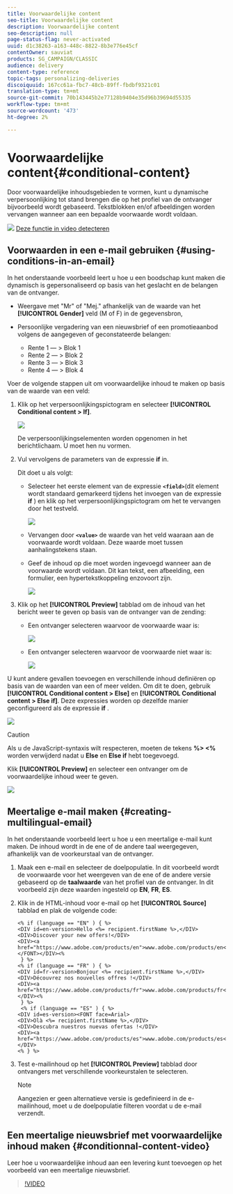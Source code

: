 ```yaml
---
title: Voorwaardelijke content
seo-title: Voorwaardelijke content
description: Voorwaardelijke content
seo-description: null
page-status-flag: never-activated
uuid: d1c38263-a163-448c-8822-8b3e776e45cf
contentOwner: sauviat
products: SG_CAMPAIGN/CLASSIC
audience: delivery
content-type: reference
topic-tags: personalizing-deliveries
discoiquuid: 167cc61a-fbc7-48cb-89ff-fbdbf9321c01
translation-type: tm+mt
source-git-commit: 70b143445b2e77128b9404e35d96b39694d55335
workflow-type: tm+mt
source-wordcount: '473'
ht-degree: 2%

---
```



# Voorwaardelijke content{#conditional-content}

Door voorwaardelijke inhoudsgebieden te vormen, kunt u dynamische verpersoonlijking tot stand brengen die op het profiel van de ontvanger bijvoorbeeld wordt gebaseerd. Tekstblokken en/of afbeeldingen worden vervangen wanneer aan een bepaalde voorwaarde wordt voldaan.

![](assets/do-not-localize/how-to-video.png) [Deze functie in video detecteren](#conditionnal-content-video)


## Voorwaarden in een e-mail gebruiken {#using-conditions-in-an-email}

In het onderstaande voorbeeld leert u hoe u een boodschap kunt maken die dynamisch is gepersonaliseerd op basis van het geslacht en de belangen van de ontvanger.

* Weergave met &quot;Mr&quot; of &quot;Mej.&quot; afhankelijk van de waarde van het **[!UICONTROL Gender]** veld (M of F) in de gegevensbron,
* Persoonlijke vergadering van een nieuwsbrief of een promotieaanbod volgens de aangegeven of geconstateerde belangen:

   * Rente 1 — > Blok 1
   * Rente 2 — > Blok 2
   * Rente 3 — > Blok 3
   * Rente 4 — > Blok 4

Voer de volgende stappen uit om voorwaardelijke inhoud te maken op basis van de waarde van een veld:

1. Klik op het verpersoonlijkingspictogram en selecteer **[!UICONTROL Conditional content > If]**.

   ![](assets/s_ncs_user_conditional_content02.png)

   De verpersoonlijkingselementen worden opgenomen in het berichtlichaam. U moet hen nu vormen.

1. Vul vervolgens de parameters van de expressie **if** in.

   Dit doet u als volgt:

   * Selecteer het eerste element van de expressie **`<field>`**(dit element wordt standaard gemarkeerd tijdens het invoegen van de expressie **if** ) en klik op het verpersoonlijkingspictogram om het te vervangen door het testveld.

      ![](assets/s_ncs_user_conditional_content03.png)

   * Vervangen door **`<value>`** de waarde van het veld waaraan aan de voorwaarde wordt voldaan. Deze waarde moet tussen aanhalingstekens staan.
   * Geef de inhoud op die moet worden ingevoegd wanneer aan de voorwaarde wordt voldaan. Dit kan tekst, een afbeelding, een formulier, een hypertekstkoppeling enzovoort zijn.

      ![](assets/s_ncs_user_conditional_content04.png)

1. Klik op het **[!UICONTROL Preview]** tabblad om de inhoud van het bericht weer te geven op basis van de ontvanger van de zending:

   * Een ontvanger selecteren waarvoor de voorwaarde waar is:

      ![](assets/s_ncs_user_conditional_content05.png)

   * Een ontvanger selecteren waarvoor de voorwaarde niet waar is:

      ![](assets/s_ncs_user_conditional_content06.png)

U kunt andere gevallen toevoegen en verschillende inhoud definiëren op basis van de waarden van een of meer velden. Om dit te doen, gebruik **[!UICONTROL Conditional content > Else]** en **[!UICONTROL Conditional content > Else if]**. Deze expressies worden op dezelfde manier geconfigureerd als de expressie **if** .

![](assets/s_ncs_user_conditional_content07.png)

>[!CAUTION]
>
>Als u de JavaScript-syntaxis wilt respecteren, moeten de tekens **%> &lt;%** worden verwijderd nadat u **Else** en **Else if** hebt toegevoegd.

Klik **[!UICONTROL Preview]** en selecteer een ontvanger om de voorwaardelijke inhoud weer te geven.

![](assets/s_ncs_user_conditional_content08.png)

## Meertalige e-mail maken {#creating-multilingual-email}

In het onderstaande voorbeeld leert u hoe u een meertalige e-mail kunt maken. De inhoud wordt in de ene of de andere taal weergegeven, afhankelijk van de voorkeurstaal van de ontvanger.

1. Maak een e-mail en selecteer de doelpopulatie. In dit voorbeeld wordt de voorwaarde voor het weergeven van de ene of de andere versie gebaseerd op de **taalwaarde** van het profiel van de ontvanger. In dit voorbeeld zijn deze waarden ingesteld op **EN**, **FR**, **ES**.
1. Klik in de HTML-inhoud voor e-mail op het **[!UICONTROL Source]** tabblad en plak de volgende code:

   ```
   <% if (language == "EN" ) { %>
   <DIV id=en-version>Hello <%= recipient.firstName %>,</DIV>
   <DIV>Discover your new offers!</DIV>
   <DIV><a href="https://www.adobe.com/products/en">www.adobe.com/products/en</A></FONT></DIV><%
    } %>
   <% if (language == "FR" ) { %>
   <DIV id=fr-version>Bonjour <%= recipient.firstName %>,</DIV>
   <DIV>Découvrez nos nouvelles offres !</DIV>
   <DIV><a href="https://www.adobe.com/products/fr">www.adobe.com/products/fr</A></DIV><%
    } %>
    <% if (language == "ES" ) { %>
   <DIV id=es-version><FONT face=Arial>
   <DIV>Olà <%= recipient.firstName %>,</DIV>
   <DIV>Descubra nuestros nuevas ofertas !</DIV>
   <DIV><a href="https://www.adobe.com/products/es">www.adobe.com/products/es</A></DIV>
   <% } %>
   ```

1. Test e-mailinhoud op het **[!UICONTROL Preview]** tabblad door ontvangers met verschillende voorkeurstalen te selecteren.

   >[!NOTE]
   >
   >Aangezien er geen alternatieve versie is gedefinieerd in de e-mailinhoud, moet u de doelpopulatie filteren voordat u de e-mail verzendt.

## Een meertalige nieuwsbrief met voorwaardelijke inhoud maken {#conditionnal-content-video}

Leer hoe u voorwaardelijke inhoud aan een levering kunt toevoegen op het voorbeeld van een meertalige nieuwsbrief.

>[!VIDEO](https://video.tv.adobe.com/v/24926?quality=12)
